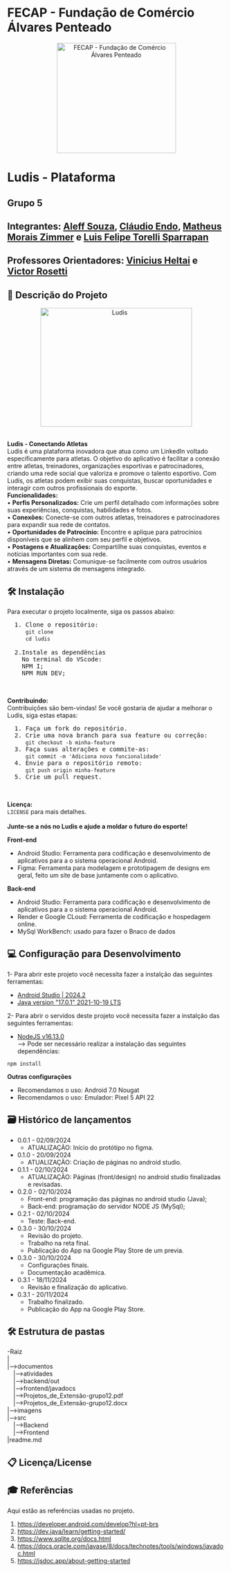# FECAP - Fundação de Comércio Álvares Penteado

<p align="center">
<a href= "https://www.fecap.br/"><img src="https://encrypted-tbn0.gstatic.com/images?q=tbn:ANd9GcRhZPrRa89Kma0ZZogxm0pi-tCn_TLKeHGVxywp-LXAFGR3B1DPouAJYHgKZGV0XTEf4AE&usqp=CAU" alt="FECAP - Fundação de Comércio Álvares Penteado" border="0"  width="275rem" height="255rem"></a>
</p>

# Ludis - Plataforma

## Grupo 5

## Integrantes: <a href="/">Aleff Souza</a>, <a href="/">Cláudio Endo</a>, <a href="/">Matheus Morais Zimmer</a> e <a href="/">Luis Felipe Torelli Sparrapan</a>

## Professores Orientadores: <a href="https://www.linkedin.com/in/victorbarq/"> Vinicius Heltai</a> e <a href="https://github.com/VictorRosetti">Victor Rosetti</a>

## 💬 Descrição do Projeto
<p align="center">
    <img src="https://link-para-o-icon-do-ludis" alt="Ludis" border="0" width="350px" height="275px">
  </p>
  <br>
  <b>Ludis - Conectando Atletas</b> <br>
  Ludis é uma plataforma inovadora que atua como um LinkedIn voltado especificamente para atletas. O objetivo do aplicativo é facilitar a conexão entre atletas, treinadores, organizações esportivas e patrocinadores, criando uma rede social que valoriza e promove o talento esportivo. Com Ludis, os atletas podem exibir suas conquistas, buscar oportunidades e interagir com outros profissionais do esporte.
  <br>
  <b>Funcionalidades:</b> <br>
  • <b>Perfis Personalizados:</b> Crie um perfil detalhado com informações sobre suas experiências, conquistas, habilidades e fotos. <br>
  • <b>Conexões:</b> Conecte-se com outros atletas, treinadores e patrocinadores para expandir sua rede de contatos. <br>
  • <b>Oportunidades de Patrocínio:</b> Encontre e aplique para patrocínios disponíveis que se alinhem com seu perfil e objetivos. <br>
  • <b>Postagens e Atualizações:</b> Compartilhe suas conquistas, eventos e notícias importantes com sua rede. <br>
  • <b>Mensagens Diretas:</b> Comunique-se facilmente com outros usuários através de um sistema de mensagens integrado.
  <br>
 
  ## 🛠 Instalação <br>

  Para executar o projeto localmente, siga os passos abaixo:
  <pre>
  1. Clone o repositório:
     <code>git clone </code>
     <code>cd ludis</code>
  
  2.Instale as dependências
    No terminal do VScode: 
    NPM I;
    NPM RUN DEV;
  </pre>
  <br>
  <b>Contribuindo:</b> <br>
  Contribuições são bem-vindas! Se você gostaria de ajudar a melhorar o Ludis, siga estas etapas:
  <pre>
  1. Faça um fork do repositório.
  2. Crie uma nova branch para sua feature ou correção:
     <code>git checkout -b minha-feature</code>
  3. Faça suas alterações e commite-as:
     <code>git commit -m 'Adiciona nova funcionalidade'</code>
  4. Envie para o repositório remoto:
     <code>git push origin minha-feature</code>
  5. Crie um pull request.
  </pre>
  <br>
  <b>Licença:</b> <br>
 <code>LICENSE</code> para mais detalhes.
  <br>
  <br>
  <b>Junte-se a nós no Ludis e ajude a moldar o futuro do esporte!</b>


<b>Front-end</b>

- Android Studio: Ferramenta para codificação e desenvolvimento de aplicativos para a o sistema operacional Android.
- Figma: Ferramenta para modelagem e prototipagem de designs em geral, feito um site de base juntamente com o aplicativo.

<b>Back-end</b>

- Android Studio: Ferramenta para codificação e desenvolvimento de aplicativos para a o sistema operacional Android.
- Render e Google CLoud: Ferramenta de codificação e hospedagem online.
- MySql WorkBench: usado para fazer o Bnaco de dados


## 💻 Configuração para Desenvolvimento

1- Para abrir este projeto você necessita fazer a instalção das seguintes ferramentas:

- <a href="https://developer.android.com/studio?gad_source=1&gclid=Cj0KCQjw2uiwBhCXARIsACMvIU1GVQCo_wPJf2YdcSfEj22uxcBZSt8uQJVw6qJXkUsINjMRQcwj_ScaAsvwEALw_wcB&gclsrc=aw.ds&hl=pt-br">Android Studio | 2024.2</a><br> 
- <a href="https://www.oracle.com/java/technologies/javase/jdk17-archive-downloads.html">Java version "17.0.1" 2021-10-19 LTS</a><br>

2- Para abrir o servidos deste projeto você necessita fazer a instalção das seguintes ferramentas:
- <a href="https://www.oracle.com/java/technologies/javase/jdk17-archive-downloads.html">NodeJS v16.13.0</a><br>
--> Pode ser necessário realizar a instalação das seguintes dependências:
```
npm install 
```
<b>Outras configurações</b>

- Recomendamos o uso: Android 7.0 Nougat
- Recomendamos o uso: Emulador: Pixel 5 API 22

## 🗃 Histórico de lançamentos

- 0.0.1 - 02/09/2024
  - ATUALIZAÇÃO: Início do protótipo no figma.
- 0.1.0 - 20/09/2024
  - ATUALIZAÇÃO: Criação de páginas no android studio.
- 0.1.1 - 02/10/2024
  - ATUALIZAÇÃO: Páginas (front/design) no android studio finalizadas e revisadas.
- 0.2.0 - 02/10/2024
  - Front-end: programação das páginas no android studio (Java);
  - Back-end: programação do servidor NODE JS (MySql);
- 0.2.1 - 02/10/2024
  - Teste: Back-end.
- 0.3.0 - 30/10/2024
  - Revisão do projeto.
  - Trabalho na reta final.
  - Publicação do App na Google Play Store de um previa.
- 0.3.0 - 30/10/2024
  - Configurações finais.
  - Documentação acadêmica.
- 0.3.1 - 18/11/2024
  - Revisão e finalização do aplicativo.
- 0.3.1 - 20/11/2024
  - Trabalho finalizado.
  - Publicação do App na Google Play Store.
    
## 🛠 Estrutura de pastas

-Raiz<br>
|<br>
|-->documentos<br>
  &emsp;|-->atividades<br>
  &emsp;|-->backend/out<br>
  &emsp;|-->frontend/javadocs<br>
  &emsp;|-->Projetos_de_Extensão-grupo12.pdf<br>
  &emsp;|-->Projetos_de_Extensão-grupo12.docx<br>
|-->imagens<br>
|-->src<br>
  &emsp;|-->Backend<br>
  &emsp;|-->Frontend<br>
|readme.md<br>

## 📋 Licença/License

## 🎓 Referências

Aqui estão as referências usadas no projeto.

1. <https://developer.android.com/develop?hl=pt-brs>
2. <https://dev.java/learn/getting-started/>
3. <https://www.sqlite.org/docs.html>
4. <https://docs.oracle.com/javase/8/docs/technotes/tools/windows/javadoc.html>
5. <https://jsdoc.app/about-getting-started>
